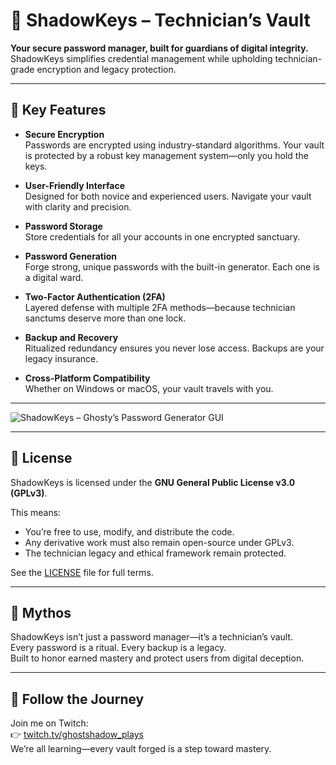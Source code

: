 # 🔐 ShadowKeys – Technician’s Vault

**Your secure password manager, built for guardians of digital integrity.**  
ShadowKeys simplifies credential management while upholding technician-grade encryption and legacy protection.

---

## 🧰 Key Features

- **Secure Encryption**  
  Passwords are encrypted using industry-standard algorithms. Your vault is protected by a robust key management system—only you hold the keys.

- **User-Friendly Interface**  
  Designed for both novice and experienced users. Navigate your vault with clarity and precision.

- **Password Storage**  
  Store credentials for all your accounts in one encrypted sanctuary.

- **Password Generation**  
  Forge strong, unique passwords with the built-in generator. Each one is a digital ward.

- **Two-Factor Authentication (2FA)**  
  Layered defense with multiple 2FA methods—because technician sanctums deserve more than one lock.

- **Backup and Recovery**  
  Ritualized redundancy ensures you never lose access. Backups are your legacy insurance.

- **Cross-Platform Compatibility**  
  Whether on Windows or macOS, your vault travels with you.

---

![ShadowKeys – Ghosty’s Password Generator GUI](https://github.com/user-attachments/assets/58db2e44-295d-452e-a47a-df8cfb7ffc55)

---

## 📜 License

ShadowKeys is licensed under the **GNU General Public License v3.0 (GPLv3)**.

This means:
- You’re free to use, modify, and distribute the code.
- Any derivative work must also remain open-source under GPLv3.
- The technician legacy and ethical framework remain protected.

See the [LICENSE](./LICENSE) file for full terms.

---

## 🧙 Mythos

ShadowKeys isn’t just a password manager—it’s a technician’s vault.  
Every password is a ritual. Every backup is a legacy.  
Built to honor earned mastery and protect users from digital deception.

---

## 🎥 Follow the Journey

Join me on Twitch:  
👉 [twitch.tv/ghostshadow_plays](https://www.twitch.tv/ghostshadow_plays)  
We’re all learning—every vault forged is a step toward mastery.

